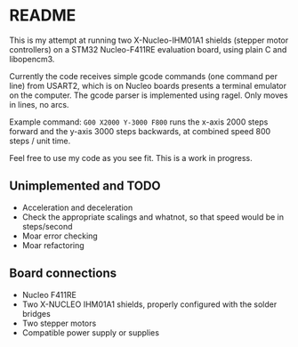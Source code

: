 # README

This is my attempt at running two X-Nucleo-IHM01A1 shields (stepper motor controllers) on a STM32 Nucleo-F411RE evaluation board, using plain C and libopencm3.

Currently the code receives simple gcode commands (one command per line) from USART2, which is on Nucleo boards presents a terminal emulator on the computer. The gcode parser is implemented using ragel. Only moves in lines, no arcs.

Example command: 
<code>G00 X2000 Y-3000 F800</code>
runs the x-axis 2000 steps forward and the y-axis 3000 steps backwards, at combined speed 800 steps / unit time.

Feel free to use my code as you see fit. This is a work in progress.

## Unimplemented and TODO

* Acceleration and deceleration
* Check the appropriate scalings and whatnot, so that speed would be in steps/second
* Moar error checking
* Moar refactoring

## Board connections

* Nucleo F411RE
* Two X-NUCLEO IHM01A1 shields, properly configured with the solder bridges
* Two stepper motors
* Compatible power supply or supplies

